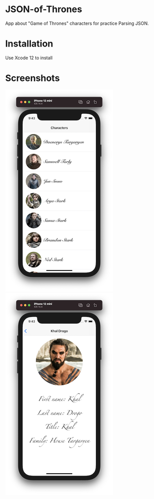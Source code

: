 # JSON-of-Thrones

App about "Game of Thrones" characters for practice Parsing JSON.

# Installation

Use Xcode 12 to install

# Screenshots

![Screenshot 1](https://github.com/nukutkas/JSON-of-Thrones/blob/main/JSON%20of%20Thrones/Screenshots/Screenshot01.png)
![Screenshot 2](https://github.com/nukutkas/JSON-of-Thrones/blob/main/JSON%20of%20Thrones/Screenshots/Screenshot02.png)
